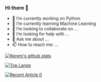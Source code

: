 ### Hi there 👋

- 🔭 I’m currently working on Python 
- 🌱 I’m currently learning Machine Learning
- 👯 I’m looking to collaborate on ...
- 🤔 I’m looking for help with ...
- 💬 Ask me about ...
- 📫 How to reach me: ...



[![Kerem's github stats](https://github-readme-stats.vercel.app/api?username=keremyagan&count_private=true&show_icons=true&theme=radical&hide_rank=false)](https://github.com/keremyagan/github-readme-stats)



[![Top Langs](https://github-readme-stats.vercel.app/api/top-langs/?username=keremyagan)](https://github.com/keremyagan/github-readme-stats)


<a target="_blank" href="https://github-readme-medium-recent-article.vercel.app/medium/@keremyagan/0"><img src="https://github-readme-medium-recent-article.vercel.app/medium/@khuyentran1476/0" alt="Recent Article 0">
